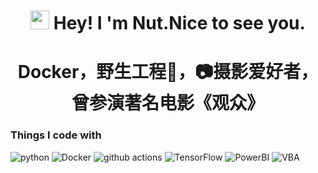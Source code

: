 <h1 align="center"><img src="https://emojis.slackmojis.com/emojis/images/1531849430/4246/blob-sunglasses.gif?1531849430" width="30"/> Hey! I 'm Nut.Nice to see you.</h1>
<h1 align="center">Docker，野生工程🦁，📷摄影爱好者，曾参演著名电影《观众》</h1>

<h3>Things I code with</h3>
<p>
  <img alt="python" src="https://img.shields.io/badge/-python-45b8d8?style=flat-square&logo=python&logoColor=white" />
  <img alt="Docker" src="https://img.shields.io/badge/-Docker-46a2f1?style=flat-square&logo=docker&logoColor=white" />
  <img alt="github actions" src="https://img.shields.io/badge/-Github_Actions-2088FF?style=flat-square&logo=github-actions&logoColor=white" /> 
  <img alt="TensorFlow" src="https://img.shields.io/badge/-TensorFlow-007ACC?style=flat-square&logo=TensorFlow&logoColor=white" />
  <img alt="PowerBI" src="https://img.shields.io/badge/-PowerBI-5849BE?style=flat-square&logo=PowerBI&logoColor=white" />
  <img alt="VBA" src="https://img.shields.io/badge/-VBA-8DD6F9?style=flat-square&logo=VBA&logoColor=white" /> 
<!--
**yangjianguo10/yangjianguo10** is a ✨ _special_ ✨ repository because its `README.md` (this file) appears on your GitHub profile.

Here are some ideas to get you started:

- 🔭 I’m currently working on ...
- 🌱 I’m currently learning ...
- 👯 I’m looking to collaborate on ...
- 🤔 I’m looking for help with ...
- 💬 Ask me about ...
- 📫 How to reach me: yjg13488912466@163.com
- 😄 Pronouns: ...
- ⚡ Fun fact: ...
-->
![Nut's GitHub stats](https://github-readme-stats.vercel.app/api?username=yangjianguo10&show_icons=true&theme=radical)
